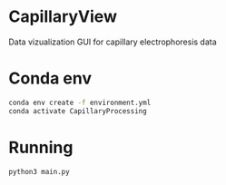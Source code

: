 # CapillaryView
Data vizualization GUI for capillary electrophoresis data

# Conda env

```bash
conda env create -f environment.yml
conda activate CapillaryProcessing
```

# Running 

```bash
python3 main.py
```

